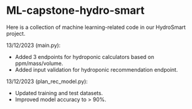 # ML-capstone-hydro-smart
Here is a collection of machine learning-related code in our HydroSmart project.

13/12/2023 (main.py):
- Added 3 endpoints for hydroponic calculators based on ppm/mass/volume.
- Added input validation for hydroponic recommendation endpoint.

13/12/2023 (plan_rec_model.py):
- Updated training and test datasets.
- Improved model accuracy to > 90%.
